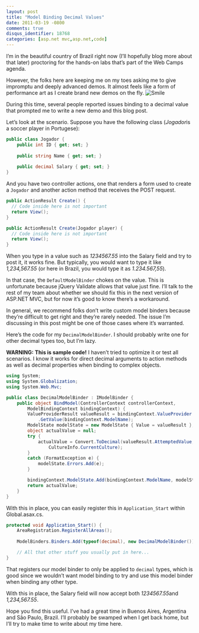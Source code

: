 ```yaml
---
layout: post
title: "Model Binding Decimal Values"
date: 2011-03-19 -0800
comments: true
disqus_identifier: 18768
categories: [asp.net mvc,asp.net,code]
---
```

I’m in the beautiful country of Brazil right now (I’ll hopefully blog
more about that later) proctoring for the hands-on labs that’s part of
the Web Camps agenda.

However, the folks here are keeping me on my toes asking me to give
impromptu and deeply advanced demos. It almost feels like a form of
performance art as I create brand new demos on the fly.
![Smile](http://haacked.com/images/haacked_com/Windows-Live-Writer/Fixing-Binding-To-Decimals_9491/wlEmoticon-smile_2.png)

During this time, several people reported issues binding to a decimal
value that prompted me to write a new demo and this blog post.

Let’s look at the scenario. Suppose you have the following class
(*Jogador*is a soccer player in Portugese):

```csharp
public class Jogador {
    public int ID { get; set; }
        
    public string Name { get; set; }
        
    public decimal Salary { get; set; }
}
```

And you have two controller actions, one that renders a form used to
create a `Jogador` and another action method that receives the POST
request.

```csharp
public ActionResult Create() {
  // Code inside here is not important
  return View();
}

public ActionResult Create(Jogador player) {
  // Code inside here is not important
  return View();  
}
```

When you type in a value such as *1234567.55* into the Salary field and
try to post it, it works fine. But typically, you would want to type it
like *1,234,567.55* (or here in Brazil, you would type it as
*1.234.567,55*).

In that case, the `DefaultModelBinder` chokes on the value. This is
unfortunate because jQuery Validate allows that value just fine. I’ll
talk to the rest of my team about whether we should fix this in the next
version of ASP.NET MVC, but for now it’s good to know there’s a
workaround.

In general, we recommend folks don’t write custom model binders because
they’re difficult to get right and they’re rarely needed. The issue I’m
discussing in this post might be one of those cases where it’s
warranted.

Here’s the code for my `DecimalModelBinder`. I should probably write one
for other decimal types too, but I’m lazy.

**WARNING:** **This is sample code!** I haven’t tried to optimize it or
test all scenarios. I know it works for direct decimal arguments to
action methods as well as decimal properties when binding to complex
objects.

```csharp
using System;
using System.Globalization;
using System.Web.Mvc;

public class DecimalModelBinder : IModelBinder {
    public object BindModel(ControllerContext controllerContext, 
        ModelBindingContext bindingContext) {
        ValueProviderResult valueResult = bindingContext.ValueProvider
            .GetValue(bindingContext.ModelName);
        ModelState modelState = new ModelState { Value = valueResult };
        object actualValue = null;
        try {
            actualValue = Convert.ToDecimal(valueResult.AttemptedValue, 
                CultureInfo.CurrentCulture);
        }
        catch (FormatException e) {
            modelState.Errors.Add(e);
        }

        bindingContext.ModelState.Add(bindingContext.ModelName, modelState);
        return actualValue;
    }
}
```

With this in place, you can easily register this in `Application_Start`
within Global.asax.cs.

```csharp
protected void Application_Start() {
    AreaRegistration.RegisterAllAreas();
    
    ModelBinders.Binders.Add(typeof(decimal), new DecimalModelBinder());

    // All that other stuff you usually put in here...
}
```

That registers our model binder to only be applied to `decimal` types,
which is good since we wouldn’t want model binding to try and use this
model binder when binding any other type.

With this in place, the Salary field will now accept both
*1234567.55*and *1,234,567.55*.

Hope you find this useful. I’ve had a great time in Buenos Aires,
Argentina and São Paulo, Brazil. I’ll probably be swamped when I get
back home, but I’ll try to make time to write about my time here.

